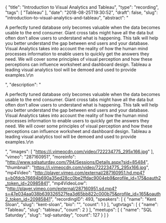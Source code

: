 {
  "title": "Introduction to Visual Analytics and Tableau",
  "type": "recording",
  "tags": [
    "Tableau"
  ],
  "date": "2018-08-25T19:30:52",
  "draft": false,
  "slug": "introduction-to-visual-analytics-and-tableau",
  "abstract": "<p>A perfectly tuned database only becomes valuable when the data becomes usable to the end consumer. Giant cross tabs might have all the data but often don’t allow users to understand what is happening. This talk will help you better understand the gap between end users and your database. Visual Analytics takes into account the reality of how the human mind processes information to enable users to quickly get the answers they need. We will cover some principles of visual perception and how these perceptions can influence worksheet and dashboard design. Tableau a leading visual analytics tool will be demoed and used to provide examples.\r\n</p>",
  "description": "<p>A perfectly tuned database only becomes valuable when the data becomes usable to the end consumer. Giant cross tabs might have all the data but often don’t allow users to understand what is happening. This talk will help you better understand the gap between end users and your database. Visual Analytics takes into account the reality of how the human mind processes information to enable users to quickly get the answers they need. We will cover some principles of visual perception and how these perceptions can influence worksheet and dashboard design. Tableau a leading visual analytics tool will be demoed and used to provide examples.\r\n</p>",
  "images": [
    "https://i.vimeocdn.com/video/722234775_295x166.jpg"
  ],
  "vimeo": "287160951",
  "moreinfo": "http://www.sqlsaturday.com/794/Sessions/Details.aspx?sid=85484",
  "thumbnail": "https://i.vimeocdn.com/video/722234775_295x166.jpg",
  "mp4Video": "http://player.vimeo.com/external/287160951.hd.mp4?s=b0fdcb76694b690a35ed28cc0be2ffdac9004eb9&profile_id=175&oauth2_token_id=20985841",
  "mp4VideoLow": "http://player.vimeo.com/external/287160951.sd.mp4?s=47e034aa038b639326527fea3d65bb822c000b75&profile_id=165&oauth2_token_id=20985841",
  "recordingID": 493,
  "speakers": [
    {
      "name": "Kent Sloan",
      "slug": "kent-sloan",
      "bio": "",
      "count": 1
    }
  ],
  "ugtvtags": [
    {
      "name": "Tableau",
      "slug": "tableau",
      "count": 2
    }
  ],
  "meetups": [
    {
      "name": "SQL Saturday",
      "slug": "sql-saturday",
      "count": 127
    }
  ]
}
